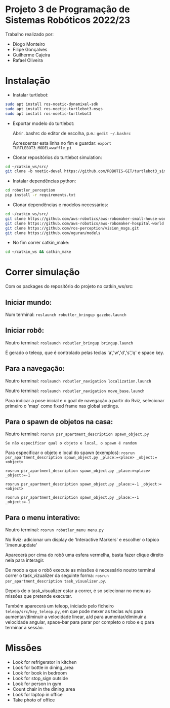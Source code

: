 # Projeto 3 de Programação de Sistemas Robóticos 2022/23

Trabalho realizado por:
- Diogo Monteiro
- Filipe Gonçalves
- Guilherme Cajeira
- Rafael Oliveira


# Instalação

- Instalar turtlebot:
```bash
sudo apt install ros-noetic-dynamixel-sdk
sudo apt install ros-noetic-turtlebot3-msgs
sudo apt install ros-noetic-turtlebot3
```

- Exportar modelo do turtlebot:

    Abrir .bashrc do editor de escolha, p.e.: `gedit ~/.bashrc`

    Acrescentar esta linha no fim e guardar: `export TURTLEBOT3_MODEL=waffle_pi`

- Clonar repositórios do turtlebot simulation:
```bash
cd ~/catkin_ws/src/
git clone -b noetic-devel https://github.com/ROBOTIS-GIT/turtlebot3_simulations.git
```

- Instalar dependências python:
```bash
cd robutler_perception
pip install -r requirements.txt
```

- Clonar dependências e modelos necessários:
```bash
cd ~/catkin_ws/src/
git clone https://github.com/aws-robotics/aws-robomaker-small-house-world
git clone https://github.com/aws-robotics/aws-robomaker-hospital-world
git clone https://github.com/ros-perception/vision_msgs.git
git clone https://github.com/oguran/models
```

- No fim correr catkin_make:
```bash
cd ~/catkin_ws && catkin_make
```

# Correr simulação
Com os packages do repositório do projeto no catkin_ws/src:

## Iniciar mundo:
Num terminal: `roslaunch robutler_bringup gazebo.launch`


## Iniciar robô:
Noutro terminal: `roslaunch robutler_bringup bringup.launch`

É gerado o teleop, que é controlado pelas teclas 'a','w','d','s','q' e space key.


## Para a navegação:
Noutro terminal: `roslaunch robutler_navigation localization.launch`

Noutro terminal: `roslaunch robutler_navigation move_base.launch`

Para indicar a pose inicial e o goal de navegação a partir do Rviz, selecionar primeiro o 'map' como fixed frame nas global settings.

## Para o spawn de objetos na casa:
Noutro terminal: `rosrun psr_apartment_description spawn_object.py`

    Se não especificar qual o objeto e local, o spawn é random

Para especificar o objeto e local do spawn (exemplos): 
`rosrun psr_apartment_description spawn_object.py _place:=<place> _object:=<object>`

`rosrun psr_apartment_description spawn_object.py _place:=<place> _object:=-1`
  
`rosrun psr_apartment_description spawn_object.py _place:=-1 _object:=<object>`

`rosrun psr_apartment_description spawn_object.py _place:=-1 _object:=-1`

## Para o menu interativo:
Noutro terminal: `rosrun robutler_menu menu.py`

No Rviz: adicionar um display de 'Interactive Markers' e escolher o tópico '/menu/update'

Aparecerá por cima do robô uma esfera vermelha, basta fazer clique direito nela para interagir.

De modo a que o robô execute as missões é necessário noutro terminal correr o task_vizualizer da seguinte forma: `rosrun psr_apartment_description task_visualizer.py`.

Depois de o task_visualizer estar a correr, é so selecionar no menu as missóes que pretende executar.

Também aparecerá um teleop, iniciado pelo ficheiro `teleop/src/key_teleop.py`, em que pode mexer as teclas w/s para aumentar/diminuir a velocidade linear, a/d para aumentar/diminuir a velocidade angular, space-bar para parar por completo o robo e q para terminar a sessão.

# Missões
- Look for refrigerator in kitchen
- Look for bottle in dining_area
- Look for book in bedroom
- Look for stop_sign outside
- Look for person in gym
- Count chair in the dining_area
- Look for laptop in office
- Take photo of office
